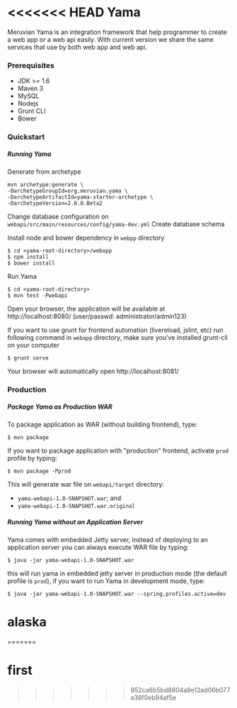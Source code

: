 <<<<<<< HEAD
Yama
====

Meruvian Yama is an integration framework that help programmer to create a web app or a web api easily. With current version we share the same services that use by both web app and web api.

### Prerequisites
* JDK >= 1.6
* Maven 3
* MySQL
* Nodejs
* Grunt CLI
* Bower

### Quickstart
##### Running Yama
Generate from archetype

```
mvn archetype:generate \
-DarchetypeGroupId=org.meruvian.yama \
-DarchetypeArtifactId=yama-starter-archetype \
-DarchetypeVersion=2.0.0.Beta2
```

Change database configuration on `` webapi/src/main/resources/config/yama-dev.yml ``
Create database schema

Install node and bower dependency in `` webpp `` directory
```
$ cd <yama-root-directory>/webapp
$ npm install
$ bower install
```
Run Yama
```
$ cd <yama-root-directory>
$ mvn test -Pwebapi
```
Open your browser, the application will be available at http://localhost:8080/ (user/passwd: administrator/admin123)

If you want to use grunt for frontend automation (livereload, jslint, etc) run following command in `` webapp `` directory, make sure you've installed grunt-cli on your computer
```
$ grunt serve
```
Your browser will automatically open http://localhost:8081/

### Production
##### Package Yama as Production WAR
To package application as WAR (without building frontend), type:
```
$ mvn package
```
If you want to package application with "production" frontend, activate `` prod `` profile by typing:
```
$ mvn package -Pprod
```

This will generate war file on ```webapi/target``` directory:
* ``` yama-webapi-1.0-SNAPSHOT.war ```; and
* ``` yama-webapi-1.0-SNAPSHOT.war.original ```
 
##### Running Yama without an Application Server
Yama comes with embedded Jetty server, instead of deploying to an application server you can always execute WAR file by typing:
```
$ java -jar yama-webapi-1.0-SNAPSHOT.war
```
this will run yama in embedded jetty server in production mode (the default profile is ``prod``), if you want to run Yama in development mode, type:
```
$ java -jar yama-webapi-1.0-SNAPSHOT.war --spring.profiles.active=dev
```
# alaska
=======
# first
>>>>>>> 952ca6b5bd8804a9e12ad06b077a38f0eb94af5e
